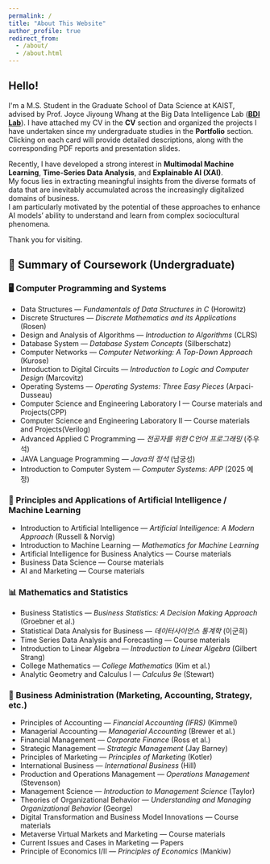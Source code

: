 ```yaml
---
permalink: /
title: "About This Website"
author_profile: true
redirect_from: 
  - /about/
  - /about.html
---
```

## Hello!
I'm a M.S. Student in the Graduate School of Data Science at KAIST, advised by Prof. Joyce Jiyoung Whang at the Big Data Intelligence Lab ([**BDI Lab**](https://bdi-lab.kaist.ac.kr)).
I have attached my CV in the **CV** section and organized the projects I have undertaken since my undergraduate studies in the **Portfolio** section.  
Clicking on each card will provide detailed descriptions, along with the corresponding PDF reports and presentation slides.

Recently, I have developed a strong interest in **Multimodal Machine Learning**, **Time-Series Data Analysis**, and **Explainable AI (XAI)**.  
My focus lies in extracting meaningful insights from the diverse formats of data that are inevitably accumulated across the increasingly digitalized domains of business.  
I am particularly motivated by the potential of these approaches to enhance AI models’ ability to understand and learn from complex sociocultural phenomena.

Thank you for visiting.


## 📘 Summary of Coursework (Undergraduate)
### 🖥️ Computer Programming and Systems
- Data Structures — *Fundamentals of Data Structures in C* (Horowitz)
- Discrete Structures — *Discrete Mathematics and its Applications* (Rosen)
- Design and Analysis of Algorithms — *Introduction to Algorithms* (CLRS)
- Database System — *Database System Concepts* (Silberschatz)
- Computer Networks — *Computer Networking: A Top-Down Approach* (Kurose)
- Introduction to Digital Circuits — *Introduction to Logic and Computer Design* (Marcovitz)
- Operating Systems — *Operating Systems: Three Easy Pieces* (Arpaci-Dusseau)
- Computer Science and Engineering Laboratory I — Course materials and Projects(CPP)
- Computer Science and Engineering Laboratory II — Course materials and Projects(Verilog)
- Advanced Applied C Programming — *전공자를 위한 C언어 프로그래밍* (주우석)
- JAVA Language Programming — *Java의 정석* (남궁성)
- Introduction to Computer System — *Computer Systems: APP* (2025 예정)

### 🤖 Principles and Applications of Artificial Intelligence / Machine Learning
- Introduction to Artificial Intelligence — *Artificial Intelligence: A Modern Approach* (Russell & Norvig)
- Introduction to Machine Learning — *Mathematics for Machine Learning*
- Artificial Intelligence for Business Analytics — Course materials
- Business Data Science — Course materials
- AI and Marketing — Course materials

### 📊 Mathematics and Statistics
- Business Statistics — *Business Statistics: A Decision Making Approach* (Groebner et al.)
- Statistical Data Analysis for Business — *데이터사이언스 통계학* (이군희)
- Time Series Data Analysis and Forecasting  — Course materials
- Introduction to Linear Algebra — *Introduction to Linear Algebra* (Gilbert Strang)
- College Mathematics — *College Mathematics* (Kim et al.)
- Analytic Geometry and Calculus I — *Calculus 9e* (Stewart)

### 💼 Business Administration (Marketing, Accounting, Strategy, etc.)
- Principles of Accounting — *Financial Accounting (IFRS)* (Kimmel)
- Managerial Accounting — *Managerial Accounting* (Brewer et al.)
- Financial Management — *Corporate Finance* (Ross et al.)
- Strategic Management — *Strategic Management* (Jay Barney)
- Principles of Marketing — *Principles of Marketing* (Kotler)
- International Business — *International Business* (Hill)
- Production and Operations Management — *Operations Management* (Stevenson)
- Management Science — *Introduction to Management Science* (Taylor)
- Theories of Organizational Behavior — *Understanding and Managing Organizational Behavior* (George)
- Digital Transformation and Business Model Innovations — Course materials
- Metaverse Virtual Markets and Marketing — Course materials
- Current Issues and Cases in Marketing — Papers
- Principle of Economics I/II — *Principles of Economics* (Mankiw)
